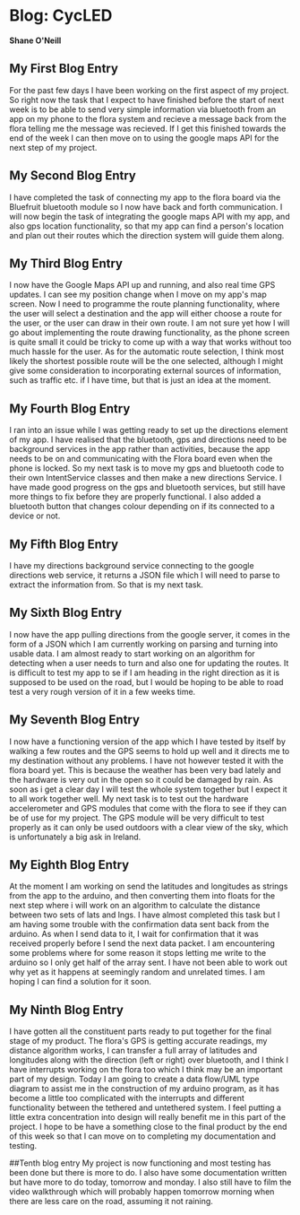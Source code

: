 # Blog: CycLED

**Shane O'Neill**

## My First Blog Entry

For the past few days I have been working on the first aspect of my project.
So right now the task that I expect to have finished before the start of next week is to be able to send very simple information via bluetooth
from an app on my phone to the flora system and recieve a message back from the flora telling me the message was recieved.
If I get this finished towards the end of the week I can then move on to using the google maps API for the next step of my project.

## My Second Blog Entry

I have completed the task of connecting my app to the flora board via the Bluefruit bluetooth module so I now have back and forth communication. 
I will now begin the task of integrating the google maps API with my app, and also gps location functionality, so that my app can find a person's location
and plan out their routes which the direction system will guide them along.

## My Third Blog Entry

I now have the Google Maps API up and running, and also real time GPS updates. I can see my position change when I move on my app's map screen.
Now I need to programme the route planning functionality, where the user will select a destination and the app will either choose a route for the user, 
or the user can draw in their own route. I am not sure yet how I will go about implementing the route drawing functionality, as the phone screen is quite 
small it could be tricky to come up with a way that works without too much hassle for the user. 
As for the automatic route selection, I think most likely the shortest possible route will be the one selected, although I might give some consideration
to incorporating external sources of information, such as traffic etc. if I have time, but that is just an idea at the moment.

## My Fourth Blog Entry

I ran into an issue while I was getting ready to set up the directions element of my app. I have realised that the bluetooth, gps and directions need to be background services 
in the app rather than activities, because the app needs to be on and communicating with the Flora board even when the phone is locked. So my next task is to move my gps and bluetooth code 
to their own IntentService classes and then make a new directions Service. I have made good progress on the gps and bluetooth services, but still have more things to fix 
before they are properly functional.
I also added a bluetooth button that changes colour depending on if its connected to a device or not. 

## My Fifth Blog Entry
I have my directions background service connecting to the google directions web service, it returns a JSON file which I will need to parse to extract the information from.
So that is my next task.

## My Sixth Blog Entry
I now have the app pulling directions from the google server, it comes in the form of a JSON which I am currently working on parsing and turning into usable data.
I am almost ready to start working on an algorithm for detecting when a user needs to turn and also one for updating the routes. It is difficult to test my app to se if I am
heading in the right direction as it is supposed to be used on the road, but I would be hoping to be able to road test a very rough version of it in a few weeks time.

## My Seventh Blog Entry
I now have a functioning version of the app which I have tested by itself by walking a few routes and the GPS seems to hold up well and
it directs me to my destination without any problems. I have not however tested it with the flora board yet. This is because the weather has
been very bad lately and the hardware is very out in the open so it could be damaged by rain. As soon as i get a clear day I will test
the whole system together but I expect it to all work together well.
My next task is to test out the hardware accelerometer and GPS modules that come with the flora to see if they can be of use for my project.
The GPS module will be very difficult to test properly as it can only be used outdoors with a clear view of the sky, which is unfortunately
a big ask in Ireland.

## My Eighth Blog Entry
At the moment I am working on send the latitudes and longitudes as strings from the app to the arduino, and then converting them
into floats for the next step where i will work on an algorithm to calculate the distance between two sets of lats and lngs.
I have almost completed this task but I am having some trouble with the confirmation data sent back from the arduino. As when
I send data to it, I wait for confirmation that it was received properly before I send the next data packet. I am encountering some
problems where for some reason it stops letting me write to the arduino so I only get half of the array sent. I have not been able to work
out why yet as it happens at seemingly random and unrelated times. I am hoping I can find a solution for it soon.

## My Ninth Blog Entry
I have gotten all the constituent parts ready to put together for the final stage of my product. The flora's GPS is getting accurate
readings, my distance algorithm works, I can transfer a full array of latitudes and longitudes along with the direction (left or right)
over bluetooth, and I think I have interrupts working on the flora too which I think may be an important part of my design.
Today I am going to create a data flow/UML type diagram to assist me in the construction of my arduino program, as it has become
a little too complicated with the interrupts and different functionality between the tethered and untethered system. I feel putting
a little extra concentration into design will really benefit me in this part of the project.
I hope to be have a something close to the final product by the end of this week so that I can move on to completing my documentation
and testing.

##Tenth blog entry
My project is now functioning and most testing has been done but there is more to do. I also have some documentation written but have
more to do today, tomorrow and monday. I also still have to film the video walkthrough which will probably happen tomorrow morning when
there are less care on the road, assuming it not raining.
